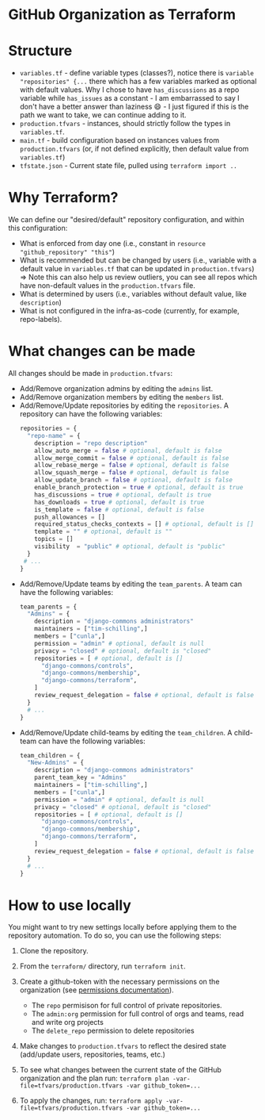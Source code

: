 GitHub Organization as Terraform
================================

# Structure

- `variables.tf` - define variable types (classes?), notice there is `variable "repositories" {...` there which has a
  few variables marked as optional with default values. Why I chose to have `has_discussions` as a repo variable
  while `has_issues` as a constant - I am embarrassed to say I don't have a better answer than laziness :smile: - I just
  figured if this is the path we want to take, we can continue adding to it.
- `production.tfvars` - instances, should strictly follow the types in `variables.tf`.
- `main.tf` - build configuration based on instances values from `production.tfvars` (or, if not defined explicitly,
  then default value from `variables.tf`)
- `tfstate.json` - Current state file, pulled using `terraform import ..`

# Why Terraform?

We can define our "desired/default" repository configuration, and within this configuration:

- What is enforced from day one (i.e., constant in `resource "github_repository" "this"`)
- What is recommended but can be changed by users (i.e., variable with a default value in `variables.tf` that can be
  updated in `production.tfvars`) => Note this can also help us review outliers, you can see all repos which have
  non-default values in the `production.tfvars` file.
- What is determined by users (i.e., variables without default value, like `description`)
- What is not configured in the infra-as-code (currently, for example, repo-labels).

# What changes can be made

All changes should be made in `production.tfvars`:

- Add/Remove organization admins by editing the `admins` list.
- Add/Remove organization members by editing the `members` list.
- Add/Remove/Update repositories by editing the `repositories`. A repository can have the following variables:
    ```terraform
    repositories = {
      "repo-name" = {
        description = "repo description"
        allow_auto_merge = false # optional, default is false
        allow_merge_commit = false # optional, default is false
        allow_rebase_merge = false # optional, default is false
        allow_squash_merge = false # optional, default is false
        allow_update_branch = false # optional, default is false
        enable_branch_protection = true # optional, default is true
        has_discussions = true # optional, default is true
        has_downloads = true # optional, default is true
        is_template = false # optional, default is false
        push_allowances = []
        required_status_checks_contexts = [] # optional, default is []
        template = "" # optional, default is ""
        topics = []
        visibility  = "public" # optional, default is "public"
      }
     # ...
    }
    ``` 
- Add/Remove/Update teams by editing the `team_parents`. A team can have the following variables:
    ```terraform
    team_parents = {
      "Admins" = {
        description = "django-commons administrators"
        maintainers = ["tim-schilling",]
        members = ["cunla",]
        permission = "admin" # optional, default is null
        privacy = "closed" # optional, default is "closed"
        repositories = [ # optional, default is []
          "django-commons/controls",
          "django-commons/membership",
          "django-commons/terraform",
        ]
        review_request_delegation = false # optional, default is false
      }
      # ...
    }
    ```
- Add/Remove/Update child-teams by editing the `team_children`. A child-team can have the following variables:
    ```terraform
    team_children = {
      "New-Admins" = {
        description = "django-commons administrators"
        parent_team_key = "Admins"
        maintainers = ["tim-schilling",]
        members = ["cunla",]
        permission = "admin" # optional, default is null
        privacy = "closed" # optional, default is "closed"
        repositories = [ # optional, default is []
          "django-commons/controls",
          "django-commons/membership",
          "django-commons/terraform",
        ]
        review_request_delegation = false # optional, default is false
      }
      # ...
    }
    ```

# How to use locally

You might want to try new settings locally before applying them to the repository automation.
To do so, you can use the following steps:

1. Clone the repository.
2. From the `terraform/` directory, run `terraform init`.
3. Create a github-token with the necessary permissions on the organization (see [permissions documentation][1]).
    - The `repo` permisison for full control of private repositories.
    - The `admin:org` permission for full control of orgs and teams, read and write org projects
    - The `delete_repo` permission to delete repositories

4. Make changes to `production.tfvars` to reflect the desired state (add/update users, repositories, teams, etc.)
5. To see what changes between the current state of the GitHub organization and the plan
   run:  `terraform plan -var-file=tfvars/production.tfvars -var github_token=...`
6. To apply the changes, run: `terraform apply -var-file=tfvars/production.tfvars -var github_token=...`

[1]: https://developer.hashicorp.com/terraform/tutorials/it-saas/github-user-teams#configure-your-credentials
